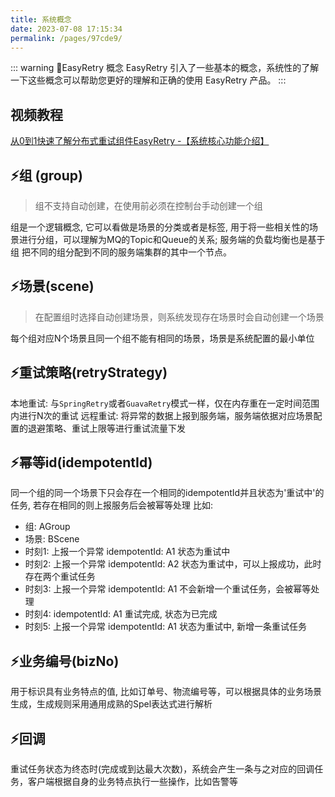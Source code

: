 ```yaml
---
title: 系统概念
date: 2023-07-08 17:15:34
permalink: /pages/97cde9/
---
```


::: warning 🌈EasyRetry 概念
EasyRetry 引入了一些基本的概念，系统性的了解一下这些概念可以帮助您更好的理解和正确的使用 EasyRetry 产品。
:::

## <EasyRetryIcon iconType='icon-shipin' /> 视频教程
[从0到1快速了解分布式重试组件EasyRetry -【系统核心功能介绍】](https://www.ixigua.com/i7271502813170139703/)

## ⚡组 (group)
> 组不支持自动创建，在使用前必须在控制台手动创建一个组

组是一个逻辑概念, 它可以看做是场景的分类或者是标签, 用于将一些相关性的场景进行分组，可以理解为MQ的Topic和Queue的关系; 服务端的负载均衡也是基于组
把不同的组分配到不同的服务端集群的其中一个节点。

##  ⚡场景(scene)
> 在配置组时选择自动创建场景，则系统发现存在场景时会自动创建一个场景

每个组对应N个场景且同一个组不能有相同的场景，场景是系统配置的最小单位

##  ⚡重试策略(retryStrategy)
本地重试: 与`SpringRetry`或者`GuavaRetry`模式一样，仅在内存重在一定时间范围内进行N次的重试
远程重试: 将异常的数据上报到服务端，服务端依据对应场景配置的退避策略、重试上限等进行重试流量下发

##  ⚡幂等id(idempotentId)
同一个组的同一个场景下只会存在一个相同的idempotentId并且状态为'重试中'的任务, 若存在相同的则上报服务后会被幂等处理
 比如:

- 组: AGroup
- 场景: BScene
- 时刻1: 上报一个异常 idempotentId: A1 状态为重试中
- 时刻2: 上报一个异常 idempotentId: A2 状态为重试中，可以上报成功，此时存在两个重试任务
- 时刻3: 上报一个异常 idempotentId: A1 不会新增一个重试任务，会被幂等处理
- 时刻4:  idempotentId: A1 重试完成, 状态为已完成
- 时刻5: 上报一个异常 idempotentId: A1 状态为重试中, 新增一条重试任务

##  ⚡业务编号(bizNo)
用于标识具有业务特点的值, 比如订单号、物流编号等，可以根据具体的业务场景生成，生成规则采用通用成熟的Spel表达式进行解析

##  ⚡回调
重试任务状态为终态时(完成或到达最大次数)，系统会产生一条与之对应的回调任务，客户端根据自身的业务特点执行一些操作，比如告警等
